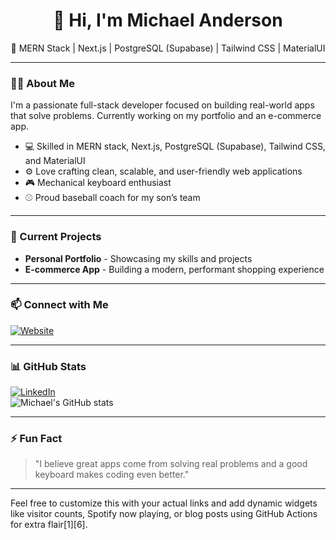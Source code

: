 
<div align="center">

# 👋 Hi, I'm Michael Anderson

🚀 MERN Stack | Next.js | PostgreSQL (Supabase) | Tailwind CSS | MaterialUI

</div>

---

### 👨‍💻 About Me

I'm a passionate full-stack developer focused on building real-world apps that solve problems. Currently working on my portfolio and an e-commerce app.

- 💻 Skilled in MERN stack, Next.js, PostgreSQL (Supabase), Tailwind CSS, and MaterialUI  
- ⚙️ Love crafting clean, scalable, and user-friendly web applications  
- 🎮 Mechanical keyboard enthusiast  
- ⚾ Proud baseball coach for my son’s team  

---

### 🔭 Current Projects

- **Personal Portfolio** - Showcasing my skills and projects  
- **E-commerce App** - Building a modern, performant shopping experience  

---

### 📫 Connect with Me

[![Website](https://img.shields.io/badge/Website-green?style=for-the-badge&logo=google-chrome)](https://michael-anderson.vercel.app)

---

### 📊 GitHub Stats
[![LinkedIn](https://img.shields.io/badge/LinkedIn-blue?style=for-the-badge&logo=linkedin)](https://linkedin.com/in/Michael-Anderson92)  
![Michael's GitHub stats](https://github-readme-stats.vercel.app/api?username=your-github-username&show_icons=true&theme=radical)

---

### ⚡ Fun Fact

> "I believe great apps come from solving real problems and a good keyboard makes coding even better."

---

Feel free to customize this with your actual links and add dynamic widgets like visitor counts, Spotify now playing, or blog posts using GitHub Actions for extra flair[1][6].
